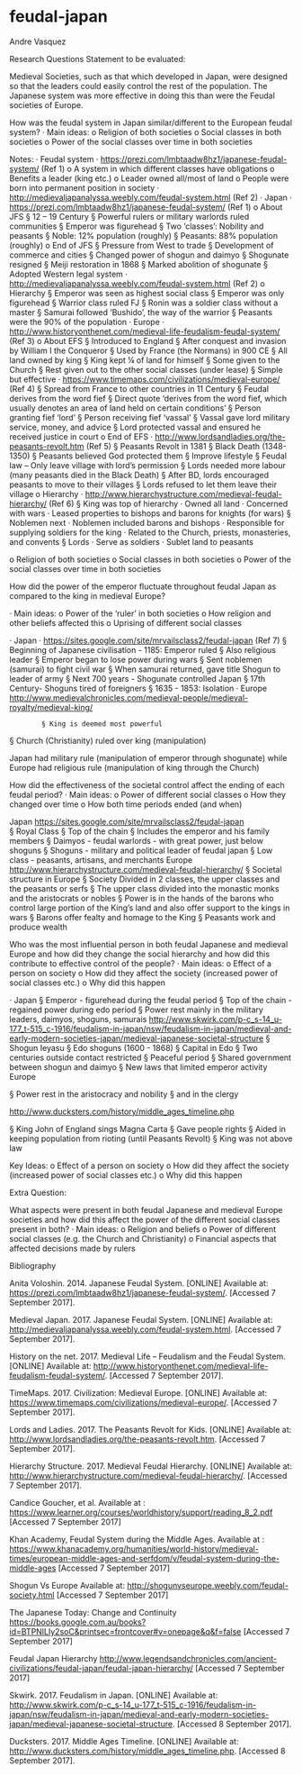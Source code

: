 # feudal-japan

Andre Vasquez

Research Questions
Statement to be evaluated:

Medieval Societies, such as that which developed in Japan, were designed so that the leaders could easily control the rest of the population.  The Japanese system was more effective in doing this than were the Feudal societies of Europe.


How was the feudal system in Japan similar/different to the European feudal system?
·  	Main ideas:
o   Religion of both societies
o   Social classes in both societies
o   Power of the social classes over time in both societies

Notes:
·      Feudal system
·  	https://prezi.com/lmbtaadw8hz1/japanese-feudal-system/ (Ref 1)
o   A system in which different classes have obligations
o   Benefits a leader (king etc.)
o   Leader owned all/most of land
o   People were born into permanent position in society
·  	http://medievaljapanalyssa.weebly.com/feudal-system.html (Ref 2)
·      Japan
·  	https://prezi.com/lmbtaadw8hz1/japanese-feudal-system/ (Ref 1)
o   About JFS
§  12 – 19 Century
§  Powerful rulers or military warlords ruled communities
§  Emperor was figurehead
§  Two ‘classes’: Nobility and peasants
§  Noble: 12% population (roughly)
§  Peasants: 88% population (roughly)
o   End of JFS
§  Pressure from West to trade
§  Development of commerce and cities
§  Changed power of shogun and daimyo
§  Shogunate resigned
§  Meiji restoration in 1868
§  Marked abolition of shogunate
§  Adopted Western legal system
·  	http://medievaljapanalyssa.weebly.com/feudal-system.html (Ref 2)
o   Hierarchy
§  Emperor was seen as highest social class
§  Emperor was only figurehead
§  Warrior class ruled FJ
§  Ronin was a soldier class without a master
§  Samurai followed ‘Bushido’, the way of the warrior
§  Peasants were the 90% of the population
·      Europe
·  	http://www.historyonthenet.com/medieval-life-feudalism-feudal-system/ (Ref 3)
o   About EFS
§  Introduced to England
§  After conquest and invasion by William I the Conqueror
§  Used by France (the Normans) in 900 CE
§  All land owned by king
§  King kept ¼ of land for himself
§  Some given to the Church
§  Rest given out to the other social classes (under lease)
§  Simple but effective
·  	https://www.timemaps.com/civilizations/medieval-europe/ (Ref 4)
§  Spread from France to other countries in 11 Century
§  Feudal derives from the word fief
§  Direct quote ‘derives from the word fief, which usually denotes an area of land held on certain conditions’
§  Person granting fief ‘lord’
§  Person receiving fief ‘vassal’
§  Vassal gave lord military service, money, and advice
§  Lord protected vassal and ensured he received justice in court
o   End of EFS
·  	http://www.lordsandladies.org/the-peasants-revolt.htm (Ref 5)
§  Peasants Revolt in 1381
§  Black Death (1348-1350)
§  Peasants believed God protected them
§  Improve lifestyle
§  Feudal law – Only leave village with lord’s permission
§  Lords needed more labour (many peasants died in the Black Death)
§  After BD, lords encouraged peasants to move to their villages
§  Lords refused to let them leave their village
o   Hierarchy
·  	http://www.hierarchystructure.com/medieval-feudal-hierarchy/ (Ref 6)
§  King was top of hierarchy
·  	Owned all land
·  	Concerned with wars
·  	Leased properties to bishops and barons for knights (for wars)
§  Noblemen next
·  	Noblemen included barons and bishops
·  	Responsible for supplying soldiers for the king
·  	Related to the Church, priests, monasteries, and convents
§  Lords
·  	Serve as soldiers
·  	Sublet land to peasants

o   Religion of both societies
o   Social classes in both societies
o   Power of the social classes over time in both societies

How did the power of the emperor fluctuate throughout feudal Japan as compared to the king in medieval Europe?

·  	Main ideas:
o   Power of the ‘ruler’ in both societies
o   How religion and other beliefs affected this
o   Uprising of different social classes

·      Japan
·  	https://sites.google.com/site/mrvailsclass2/feudal-japan (Ref 7)
§  Beginning of Japanese civilisation - 1185: Emperor ruled
§  Also religious leader
§  Emperor began to lose power during wars
§  Sent noblemen (samurai) to fight civil war
§  When samurai returned, gave title Shogun to leader of army
§  Next 700 years - Shogunate controlled Japan
§  17th Century- Shoguns tired of foreigners
§  1635 - 1853: Isolation
·      Europe
 http://www.medievalchronicles.com/medieval-people/medieval-royalty/medieval-king/

 			§ King is deemed most powerful
§ Church (Christianity) ruled over king (manipulation)

Japan had military rule (manipulation of emperor through shogunate) while Europe had religious rule (manipulation of king through the Church)


How did the effectiveness of the societal control affect the ending of each feudal period?
·  	Main ideas:
o   Power of different social classes
o   How they changed over time
o   How both time periods ended (and when)





  Japan
https://sites.google.com/site/mrvailsclass2/feudal-japan  
				§  Royal Class
				§   Top of the chain
				§   Includes the emperor and his family members
				§   Daimyos - feudal warlords - with great power, just below shoguns
				§   Shoguns - military and political leader of feudal japan
				§   Low class - peasants, artisans, and merchants
	Europe
  	http://www.hierarchystructure.com/medieval-feudal-hierarchy/
§  Societal structure in Europe
§  Society Divided in 2 classes, the upper classes and the
     peasants or  serfs
§ The upper class divided into the monastic monks and the aristocrats
    or nobles
§   Power is in the hands of the barons who control large portion of the
     King’s land and also offer support to the kings in wars
§  Barons offer fealty and homage to the King
§  Peasants work and produce wealth


Who was the most influential person in both feudal Japanese and medieval Europe and how did they change the social hierarchy and how did this contribute to effective control of the people?
·  	Main ideas:
o   Effect of a person on society
o   How did they affect the society (increased power of social classes etc.)
o   Why did this happen


·      Japan
				§   Emperor - figurehead during the feudal period
				§   Top of the chain - regained power during edo period
				§   Power rest mainly in the military leaders, daimyos, shoguns,
     samurais
http://www.skwirk.com/p-c_s-14_u-177_t-515_c-1916/feudalism-in-japan/nsw/feudalism-in-japan/medieval-and-early-modern-societies-japan/medieval-japanese-societal-structure
			§  Shogun Ieyasu
				§  Edo shoguns (1600 - 1868)
§  Capital in Edo
§  Two centuries outside contact restricted
§  Peaceful period
§  Shared government between shogun and daimyo
§  New laws that limited emperor activity  
	Europe

§  Power rest in the aristocracy and nobility
§  and in the clergy


http://www.ducksters.com/history/middle_ages_timeline.php

§ King John of England sings Magna Carta
§ Gave people rights
§ Aided in keeping population from rioting (until Peasants Revolt)
§ King was not above law

Key Ideas:
o   Effect of a person on society
o   How did they affect the society (increased power of social classes etc.)
o   Why did this happen

Extra Question:

What aspects were present in both feudal Japanese and medieval Europe societies and how did this affect the power of the different social classes present in both?
·  	Main ideas:
o   Religion and beliefs
o   Power of different social classes (e.g. the Church and Christianity)
o   Financial aspects that affected decisions made by rulers









Bibliography

Anita Voloshin. 2014. Japanese Feudal System. [ONLINE] Available at: https://prezi.com/lmbtaadw8hz1/japanese-feudal-system/. [Accessed 7 September 2017].

Medieval Japan. 2017. Japanese Feudal System. [ONLINE] Available at: http://medievaljapanalyssa.weebly.com/feudal-system.html. [Accessed 7 September 2017].

History on the net. 2017. Medieval Life – Feudalism and the Feudal System. [ONLINE] Available at: http://www.historyonthenet.com/medieval-life-feudalism-feudal-system/. [Accessed 7 September 2017].

TimeMaps. 2017. Civilization: Medieval Europe. [ONLINE] Available at: https://www.timemaps.com/civilizations/medieval-europe/. [Accessed 7 September 2017].

Lords and Ladies. 2017. The Peasants Revolt for Kids. [ONLINE] Available at: http://www.lordsandladies.org/the-peasants-revolt.htm. [Accessed 7 September 2017].

Hierarchy Structure. 2017. Medieval Feudal Hierarchy. [ONLINE] Available at: http://www.hierarchystructure.com/medieval-feudal-hierarchy/. [Accessed 7 September 2017].

Candice Goucher, et al. Available at : https://www.learner.org/courses/worldhistory/support/reading_8_2.pdf [Accessed 7 September 2017]

Khan Academy, Feudal System during the Middle Ages. Available at : https://www.khanacademy.org/humanities/world-history/medieval-times/european-middle-ages-and-serfdom/v/feudal-system-during-the-middle-ages [Accessed 7 September 2017]

Shogun Vs Europe Available at: http://shogunvseurope.weebly.com/feudal-society.html
[Accessed 7 September 2017]

The Japanese Today: Change and Continuity
https://books.google.com.au/books?id=BTPNlLIy2soC&printsec=frontcover#v=onepage&q&f=false [Accessed 7 September 2017]

Feudal Japan Hierarchy http://www.legendsandchronicles.com/ancient-civilizations/feudal-japan/feudal-japan-hierarchy/ [Accessed 7 September 2017]

Skwirk. 2017. Feudalism in Japan. [ONLINE] Available at: http://www.skwirk.com/p-c_s-14_u-177_t-515_c-1916/feudalism-in-japan/nsw/feudalism-in-japan/medieval-and-early-modern-societies-japan/medieval-japanese-societal-structure. [Accessed 8 September 2017].

Ducksters. 2017. Middle Ages Timeline. [ONLINE] Available at: http://www.ducksters.com/history/middle_ages_timeline.php. [Accessed 8 September 2017].
